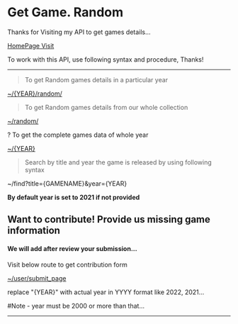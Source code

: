 Get Game. Random
================

Thanks for Visiting my API to get games details...

[HomePage Visit](https://gameapi-o049.onrender.com/)

To work with this API, use following syntax and procedure, Thanks!

* * *

>  To get Random games details in a particular year

[~/{YEAR}/random/](https://gameapi-o049.onrender.com/2022/random?)

>  To get Random games details from our whole collection

[~/random/](https://gameapi-o049.onrender.com/random?)

?  To get the complete games data of whole year

[~/{YEAR}](https://gameapi-o049.onrender.com/2021) 

>  Search by title and year the game is released by using following syntax

~/find?title={GAMENAME}&year={YEAR}

**By default year is set to 2021 if not provided**

**Want to contribute! Provide us missing game information**
-------------------------------------------------------

#### We will add after review your submission...

Visit below route to get contribution form

[~/user/submit\_page](https://gameapi-o049.onrender.com/user/submit_page?)

replace "{YEAR}" with actual year in YYYY format like 2022, 2021...

#Note - year must be 2000 or more than that...

* * *
